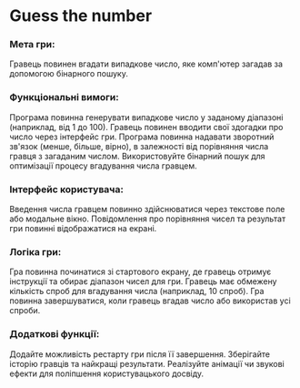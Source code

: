 <h1>Guess the number</h1>

### Мета гри:
Гравець повинен вгадати випадкове число, яке комп'ютер загадав за допомогою бінарного пошуку.

### Функціональні вимоги:
Програма повинна генерувати випадкове число у заданому діапазоні (наприклад, від 1 до 100).
Гравець повинен вводити свої здогадки про число через інтерфейс гри.
Програма повинна надавати зворотний зв'язок (менше, більше, вірно), в залежності від порівняння
числа гравця з загаданим числом.
Використовуйте бінарний пошук для оптимізації процесу вгадування числа гравцем.

### Інтерфейс користувача:
Введення числа гравцем повинно здійснюватися через текстове поле або модальне вікно.
Повідомлення про порівняння чисел та результат гри повинні відображатися на екрані.

### Логіка гри:
Гра повинна починатися зі стартового екрану, де гравець отримує інструкції та обирає діапазон чисел для гри.
Гравець має обмежену кількість спроб для вгадування числа (наприклад, 10 спроб).
Гра повинна завершуватися, коли гравець вгадав число або використав усі спроби.

### Додаткові функції:
Додайте можливість рестарту гри після її завершення.
Зберігайте історію гравців та найкращі результати.
Реалізуйте анімації чи звукові ефекти для поліпшення користувацького досвіду.
